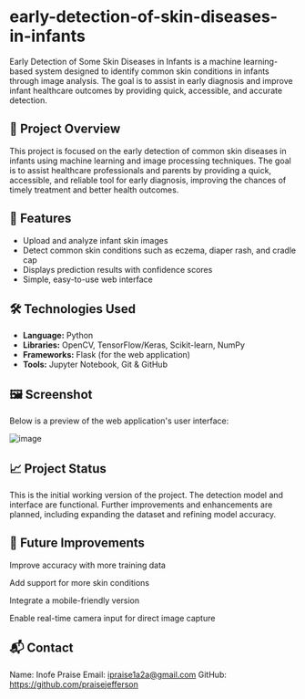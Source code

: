 # early-detection-of-skin-diseases-in-infants
Early Detection of Some Skin Diseases in Infants is a machine learning-based system designed to identify common skin conditions in infants through image analysis. The goal is to assist in early diagnosis and improve infant healthcare outcomes by providing quick, accessible, and accurate detection.

## 🧠 Project Overview
This project is focused on the early detection of common skin diseases in infants using machine learning and image processing techniques. The goal is to assist healthcare professionals and parents by providing a quick, accessible, and reliable tool for early diagnosis, improving the chances of timely treatment and better health outcomes.

## 🚀 Features
- Upload and analyze infant skin images
- Detect common skin conditions such as eczema, diaper rash, and cradle cap
- Displays prediction results with confidence scores
- Simple, easy-to-use web interface

## 🛠️ Technologies Used
- **Language:** Python
- **Libraries:** OpenCV, TensorFlow/Keras, Scikit-learn, NumPy
- **Frameworks:** Flask (for the web application)
- **Tools:** Jupyter Notebook, Git & GitHub

## 🖼️ Screenshot
Below is a preview of the web application's user interface:



![image](https://github.com/user-attachments/assets/2c56dc41-848a-4733-9a16-94b34e7531d2)

## 📈 Project Status
This is the initial working version of the project. The detection model and interface are functional. Further improvements and enhancements are planned, including expanding the dataset and refining model accuracy.

## 📌 Future Improvements
Improve accuracy with more training data

Add support for more skin conditions

Integrate a mobile-friendly version

Enable real-time camera input for direct image capture
## 📬 Contact
Name: Inofe Praise
Email: ipraise1a2a@gmail.com
GitHub: https://github.com/praisejefferson
